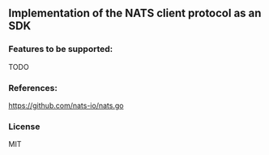 ## Implementation of the NATS client protocol as an SDK

### Features to be supported:

TODO

### References:

https://github.com/nats-io/nats.go

### License

MIT
